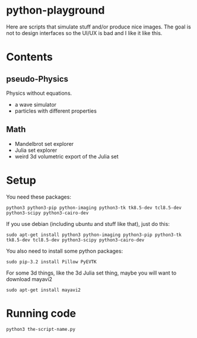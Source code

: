 # python-playground

Here are scripts that simulate stuff and/or produce nice images. The goal is not to design interfaces so the UI/UX is bad and I like it like this.

# Contents

## pseudo-Physics

Physics without equations.

* a wave simulator
* particles with different properties

## Math

* Mandelbrot set explorer
* Julia set explorer
* weird 3d volumetric export of the Julia set

# Setup

You need these packages:

    python3 python3-pip python-imaging python3-tk tk8.5-dev tcl8.5-dev python3-scipy python3-cairo-dev

If you use debian (including ubuntu and stuff like that), just do this:

    sudo apt-get install python3 python-imaging python3-pip python3-tk tk8.5-dev tcl8.5-dev python3-scipy python3-cairo-dev

You also need to install some python packages:
  
    sudo pip-3.2 install Pillow PyEVTK

For some 3d things, like the 3d Julia set thing, maybe you will want to download mayavi2

    sudo apt-get install mayavi2

# Running code

    python3 the-script-name.py
